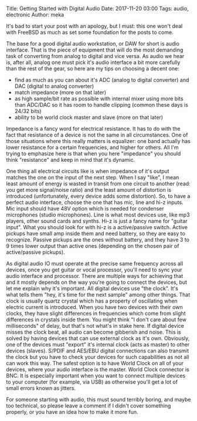 Title: Getting Started with Digital Audio
Date: 2017-11-20 03:00
Tags: audio, electronic
Author: meka


It's bad to start your post with an apology, but I must: this one won't deal
with FreeBSD as much as set some foundation for the posts to come.

The base for a good digital audio workstation, or DAW for short is audio
interface. That is the piece of equipment that will do the most demanding task
of converting from analog to digital and vice versa. As audio we hear is, after
all, analog one must pick it's audio interface a bit more carefully than the
rest of the gear, so here are my tips on choosing a decent one:

- find as much as you can about it's ADC (analog to digital converter) and DAC
  (digital to analog converter)
- match impedance (more on that later)
- as high sample/bit rate as possible with internal mixer using more bits than
  ADC/DAC so it has room to handle clipping (common these days is 24/32 bits)
- ability to be world clock master and slave (more on that later)

Impedance is a fancy word for electrical resistance. It has to do with the fact
that resistance of a device is not the same in all circumstances. One of those
situations where this really matters is equalizer: one band actually has lower
resistance for a certain frequencies, and higher for others. All I'm trying to
emphasize here is that when you here "impedance" you should think "resistance"
and keep in mind that it's dynamic.

One thing all electrical circuits like is when impedance of it's output matches
the one on the input of the next step. When I say "like", I mean least amount
of energy is wasted in transit from one circuit to another (read: you get more
signal/noise ratio) and the least amount of distortion is introduced
(unfortunately, every device adds some distortion). So, to have a perfect audio
interface, choose the one that has mic, line and hi-z inputs. Mic input should
have 48V option which is needed for condenser microphones (studio microphones).
Line is what most devices use, like mp3 players, other sound cards and synths.
Hi-z is just a fancy name for "guitar input". What you should look for with hi-z
is a active/passive switch. Active pickups have small amp inside them and need
battery, so they are easy to recognize. Passive pickups are the ones without
battery, and they have 3 to 9 times lower output than active ones (depending on
the chosen pair of active/passive pickups).

As digital audio IO must operate at the precise same frequency across all
devices, once you get guitar or vocal processor, you'll need to sync your audio
interface and processor. There are multiple ways for achieving that and it
mostly depends on the way you're going to connect the devices, but let me explain
why it's important. All digital devices use "the clock". It's what tells them
"hey, it's time for the next sample" among other things. That clock is usually
quartz crystal which has a property of oscillating when electric current is
introduced. When you have two devices with their own clocks, they have slight
differences in frequencies which come from slight differences in crystals inside
them. You might think "I don't care about few milliseconds" of delay, but that's
not what's in stake here. If digital device misses the clock beat, all audio
can become gibberish and noise. This is solved by having devices that can use
external clock as it's own. Obviously, one of the devices must "export" it's
internal clock (acts as master) to other devices (slaves).  S/PDIF and AES/EBU
digital connections can also transmit the clock but you have to check your
devices for such capabilities as not all can work this way. The safest option
is to have World Clock on all of your devices, where your audio interface is
the master. World Clock connector is BNC. It is especially important when you
want to connect multiple devices to your computer (for example, via USB) as
otherwise you'll get a lot of small errors known as jitters.

For someone starting with audio, this must sound terribly boring, and maybe too
technical, so please leave a comment if I didn't cover something properly, or
you have an idea how to make it more fun.
